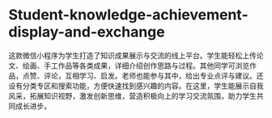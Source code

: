 # Student-knowledge-achievement-display-and-exchange
这款微信小程序为学生打造了知识成果展示与交流的线上平台。学生能轻松上传论文、绘画、手工作品等各类成果，详细介绍创作思路与过程。其他同学可浏览作品，点赞、评论，互相学习、启发。老师也能参与其中，给出专业点评与建议。还设有分类专区和搜索功能，方便快速找到感兴趣的内容。在这里，学生能展示自我风采，拓展知识视野，激发创新思维，营造积极向上的学习交流氛围，助力学生共同成长进步。 
